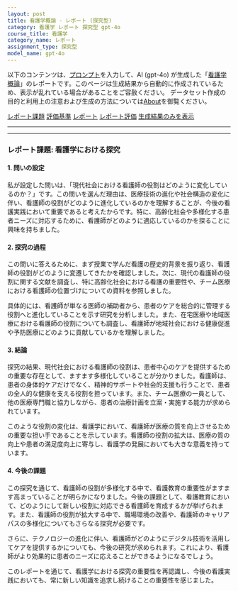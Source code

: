```yaml
---
layout: post
title: 看護学概論 - レポート (探究型)
category: 看護学 レポート 探究型 gpt-4o
course_title: 看護学
category_name: レポート
assignment_type: 探究型
model_name: gpt-4o
---
```


以下のコンテンツは、[プロンプト](http://127.0.0.1:8000/generated/看護学/gpt-4o/prompt_レポート-探究型.md)を入力して、AI (gpt-4o) が生成した「[看護学概論](/contents/看護学/)」のレポートです。このページは生成結果から自動的に作成されているため、表示が乱れている場合があることをご容赦ください。
データセット作成の目的と利用上の注意および生成の方法については[About](/About)を御覧ください。

[レポート課題](../レポート課題-探究型)
[評価基準](../評価基準-探究型)
[レポート](../レポート-探究型)
[レポート評価](../レポート評価-探究型)
[生成結果のみを表示](http://127.0.0.1:8000/generated/看護学/gpt-4o/レポート-探究型.md)
  

***
***
  
### レポート課題: 看護学における探究

#### 1. 問いの設定

私が設定した問いは、「現代社会における看護師の役割はどのように変化しているのか？」です。この問いを選んだ理由は、医療技術の進化や社会構造の変化に伴い、看護師の役割がどのように進化しているのかを理解することが、今後の看護実践において重要であると考えたからです。特に、高齢化社会や多様化する患者ニーズに対応するために、看護師がどのように適応しているのかを探ることに興味を持ちました。

#### 2. 探究の過程

この問いに答えるために、まず授業で学んだ看護の歴史的背景を振り返り、看護師の役割がどのように変遷してきたかを確認しました。次に、現代の看護師の役割に関する文献を調査し、特に高齢化社会における看護の重要性や、チーム医療における看護師の位置づけについての資料を参照しました。

具体的には、看護師が単なる医師の補助者から、患者のケアを総合的に管理する役割へと進化していることを示す研究を分析しました。また、在宅医療や地域医療における看護師の役割についても調査し、看護師が地域社会における健康促進や予防医療にどのように貢献しているかを理解しました。

#### 3. 結論

探究の結果、現代社会における看護師の役割は、患者中心のケアを提供するための重要な存在として、ますます多様化していることが分かりました。看護師は、患者の身体的ケアだけでなく、精神的サポートや社会的支援も行うことで、患者の全人的な健康を支える役割を担っています。また、チーム医療の一員として、他の医療専門職と協力しながら、患者の治療計画を立案・実施する能力が求められています。

このような役割の変化は、看護学において、看護師が医療の質を向上させるための重要な担い手であることを示しています。看護師の役割の拡大は、医療の質の向上や患者の満足度向上に寄与し、看護学の発展においても大きな意義を持っています。

#### 4. 今後の課題

この探究を通じて、看護師の役割が多様化する中で、看護教育の重要性がますます高まっていることが明らかになりました。今後の課題として、看護教育において、どのようにして新しい役割に対応できる看護師を育成するかが挙げられます。また、看護師の役割が拡大する中で、職場環境の改善や、看護師のキャリアパスの多様化についてもさらなる探究が必要です。

さらに、テクノロジーの進化に伴い、看護師がどのようにデジタル技術を活用してケアを提供するかについても、今後の研究が求められます。これにより、看護師がより効果的に患者のニーズに応えることができるようになるでしょう。

このレポートを通じて、看護学における探究の重要性を再認識し、今後の看護実践においても、常に新しい知識を追求し続けることの重要性を感じました。
